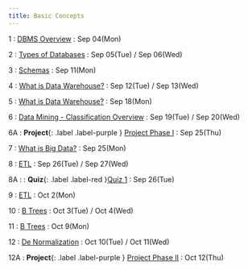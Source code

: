 ```yaml
---
title: Basic Concepts
---
```


1
: [DBMS Overview](https://github.com/fahad-maqbool/AdvDBMS/raw/main/slides/1%2C2-%20Revision.pptx)
  : Sep 04(Mon)
  
2
: [Types of Databases](https://github.com/fahad-maqbool/AdvDBMS/raw/main/slides/1%2C2-%20Revision.pptx)
  : Sep 05(Tue) / Sep 06(Wed)

3
: [Schemas](https://github.com/fahad-maqbool/AdvDBMS/raw/main/slides/3-%20Schemas.pptx)
  : Sep 11(Mon)

4
: [What is Data Warehouse?](https://github.com/fahad-maqbool/AdvDBMS/raw/main/slides/4-%20DWH.pptx)
  : Sep 12(Tue) / Sep 13(Wed)

5
: [What is Data Warehouse?](https://github.com/fahad-maqbool/AdvDBMS/raw/main/slides/4-%20DWH.pptx)
  : Sep 18(Mon)

6
: [Data Mining - Classification Overview](https://github.com/fahad-maqbool/AdvDBMS/raw/main/slides/6-%20Data%20Mining.ppt)
  : Sep 19(Tue) / Sep 20(Wed)

6A
: **Project**{: .label .label-purple } [Project Phase I](https://github.com/fahad-maqbool/AdvDBMS/blob/f15f3a2dfe8d95d3a380b91c6eef132bdfc50a71/Project/Adv%20DBMS%20Project%20Phase%20I.pdf)
  : Sep 25(Thu)

7
: [What is Big Data?](https://github.com/fahad-maqbool/AdvDBMS/blob/0702e194f57855e70ffd159c58011dc4383bd148/slides/1-%20What%20is%20Big%20data.pptx)
  : Sep 25(Mon)

8
: [ETL](https://github.com/fahad-maqbool/AdvDBMS/blob/0702e194f57855e70ffd159c58011dc4383bd148/slides/ETL.pptx)
  : Sep 26(Tue) / Sep 27(Wed)

8A
: : **Quiz**{: .label .label-red }[Quiz 1](https://github.com/fahad-maqbool/AdvDBMS/blob/97d7882cefb9d1ec184bee73e40d61c87eb7ecdd/evaluation/Quiz%201%20Score.pdf)
  : Sep 26(Tue)

9
: [ETL](https://github.com/fahad-maqbool/AdvDBMS/blob/0702e194f57855e70ffd159c58011dc4383bd148/slides/ETL.pptx)
  : Oct 2(Mon)

10
: [B Trees](https://github.com/fahad-maqbool/AdvDBMS/blob/706715b711e5643ef7f25ba9bf1e99027368086c/slides/BTrees.ppt)
  : Oct 3(Tue) / Oct 4(Wed)

11
: [B Trees](https://github.com/fahad-maqbool/AdvDBMS/blob/706715b711e5643ef7f25ba9bf1e99027368086c/slides/BTrees.ppt)
  : Oct 9(Mon)

12
: [De Normalization](https://github.com/fahad-maqbool/AdvDBMS/blob/5c4014c16a4047cc2478d922862c4579a0e4ba4f/slides/De%20Normalization.pptx)
  : Oct 10(Tue) / Oct 11(Wed)

12A
: **Project**{: .label .label-purple } [Project Phase II]()
  : Oct 12(Thu)

